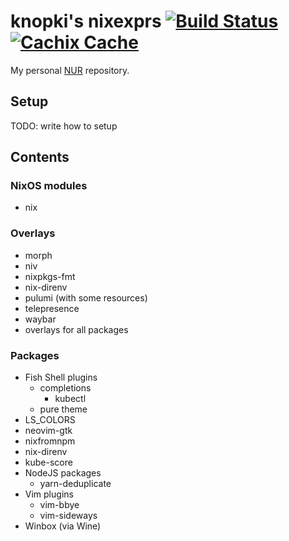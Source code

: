 # knopki's nixexprs [![Build Status](https://github.com/knopki/nixexprs/workflows/Release/badge.svg)](https://github.com/knopki/nixexprs/actions?workflow=Release) [![Cachix Cache](https://img.shields.io/badge/cachix-knopki--nixexprs-blue.svg)](https://knopki-nixexprs.cachix.org)

My personal [NUR](https://github.com/nix-community/NUR) repository.

## Setup

TODO: write how to setup

## Contents

### NixOS modules

- nix

### Overlays

- morph
- niv
- nixpkgs-fmt
- nix-direnv
- pulumi (with some resources)
- telepresence
- waybar
- overlays for all packages

### Packages

- Fish Shell plugins
  - completions
    - kubectl
  - pure theme
- LS_COLORS
- neovim-gtk
- nixfromnpm
- nix-direnv
- kube-score
- NodeJS packages
  - yarn-deduplicate
- Vim plugins
  - vim-bbye
  - vim-sideways
- Winbox (via Wine)
